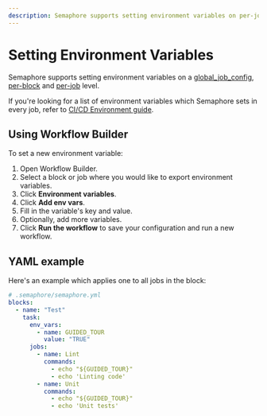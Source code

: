 ```yaml
---
description: Semaphore supports setting environment variables on per-job and per-block level.
---
```


# Setting Environment Variables

Semaphore supports setting environment variables on a [global_job_config][global_job_config],
[per-block][envvars-perblock] and [per-job][envvars-perjob] level.

If you're looking for a list of environment variables which Semaphore sets in
every job, refer to [CI/CD Environment guide][semaphore-env-vars].

## Using Workflow Builder

To set a new environment variable:

1. Open Workflow Builder.
2. Select a block or job where you would like to export environment variables.
3. Click **Environment variables**.
4. Click **Add env vars**.
5. Fill in the variable's key and value.
6. Optionally, add more variables.
7. Click **Run the workflow** to save your configuration and run a new workflow.

## YAML example

Here's an example which applies one to all jobs in the block:

``` yaml
# .semaphore/semaphore.yml
blocks:
  - name: "Test"
    task:
      env_vars:
        - name: GUIDED_TOUR
          value: "TRUE"
      jobs:
        - name: Lint
          commands:
            - echo "${GUIDED_TOUR}"
            - echo 'Linting code'
        - name: Unit
          commands:
            - echo "${GUIDED_TOUR}"
            - echo 'Unit tests'
```

[envvars-perblock]: ../reference/pipeline-yaml-reference.md#env_vars
[envvars-perjob]: ../reference/pipeline-yaml-reference.md#env_vars-in-jobs
[semaphore-env-vars]: ../ci-cd-environment/environment-variables.md
[global_job_config]: https://docs.semaphoreci.com/reference/pipeline-yaml-reference/#global_job_config
